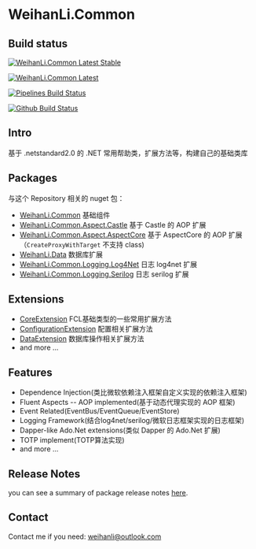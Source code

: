 # WeihanLi.Common

## Build status

[![WeihanLi.Common Latest Stable](https://img.shields.io/nuget/v/WeihanLi.Common.svg)](https://www.nuget.org/packages/WeihanLi.Common/)

[![WeihanLi.Common Latest](https://img.shields.io/nuget/vpre/WeihanLi.Common)](https://www.nuget.org/packages/WeihanLi.Common/absoluteLatest)

[![Pipelines Build Status](https://weihanli.visualstudio.com/Pipelines/_apis/build/status/WeihanLi.WeihanLi.Common?branchName=dev)](https://weihanli.visualstudio.com/Pipelines/_build/latest?definitionId=16&branchName=dev)

[![Github Build Status](https://github.com/WeihanLi/WeihanLi.Common/workflows/dotnetcore/badge.svg?branch=dev)](https://github.com/WeihanLi/WeihanLi.Common/actions?query=workflow%3Adotnetcore+branch%3Adev)

## Intro

基于 .netstandard2.0 的 .NET 常用帮助类，扩展方法等，构建自己的基础类库

## Packages

与这个 Repository 相关的 nuget 包：

- [WeihanLi.Common](https://www.nuget.org/packages/WeihanLi.Common) 基础组件
- [WeihanLi.Common.Aspect.Castle](https://www.nuget.org/packages/WeihanLi.Common.Aspect.Castle/)  基于 Castle 的 AOP 扩展
- [WeihanLi.Common.Aspect.AspectCore](https://www.nuget.org/packages/WeihanLi.Common.Aspect.Castle/)  基于 AspectCore 的 AOP 扩展（`CreateProxyWithTarget` 不支持 class)
- [WeihanLi.Data](https://www.nuget.org/packages/WeihanLi.Data) 数据库扩展
- [WeihanLi.Common.Logging.Log4Net](https://www.nuget.org/packages/WeihanLi.Common.Logging.Log4Net) 日志 log4net 扩展
- [WeihanLi.Common.Logging.Serilog](https://www.nuget.org/packages/WeihanLi.Common.Logging.Serilog) 日志 serilog 扩展

## Extensions

- [CoreExtension](./src/WeihanLi.Common/Extensions/CoreExtension.cs) FCL基础类型的一些常用扩展方法
- [ConfigurationExtension](./src/WeihanLi.Common/Extensions/ConfigurationExtension.cs) 配置相关扩展方法
- [DataExtension](./src/WeihanLi.Common/Extensions/DataExtension.cs) 数据库操作相关扩展方法
- and more ...

## Features

- Dependence Injection(类比微软依赖注入框架自定义实现的依赖注入框架)
- Fluent Aspects -- AOP implemented(基于动态代理实现的 AOP 框架)
- Event Related(EventBus/EventQueue/EventStore)
- Logging Framework(结合log4net/serilog/微软日志框架实现的日志框架)
- Dapper-like Ado.Net extensions(类似 Dapper 的 Ado.Net 扩展)
- TOTP implement(TOTP算法实现)
- and more ...

## Release Notes

you can see a summary of package release notes [here](./docs/ReleaseNotes.md).

## Contact

Contact me if you need: <weihanli@outlook.com>
